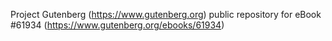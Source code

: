 Project Gutenberg (https://www.gutenberg.org) public repository for eBook #61934 (https://www.gutenberg.org/ebooks/61934)
